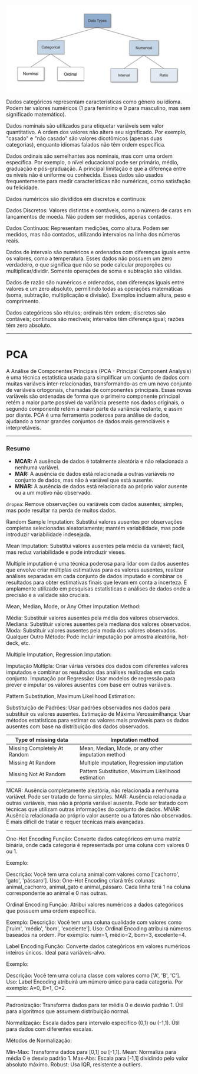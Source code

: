 ![alt text](image.png)

Dados categóricos representam características como gênero ou idioma. Podem ter valores numéricos (1 para feminino e 0 para masculino, mas sem significado matemático).

Dados nominais são utilizados para etiquetar variáveis sem valor quantitativo. A ordem dos valores não altera seu significado. Por exemplo, "casado" e "não casado" são valores dicotômicos (apenas duas categorias), enquanto idiomas falados não têm ordem específica.

Dados ordinais são semelhantes aos nominais, mas com uma ordem específica. Por exemplo, o nível educacional pode ser primário, médio, graduação e pós-graduação. A principal limitação é que a diferença entre os níveis não é uniforme ou conhecida. Esses dados são usados frequentemente para medir características não numéricas, como satisfação ou felicidade.

Dados numéricos são divididos em discretos e contínuos:

Dados Discretos: Valores distintos e contáveis, como o número de caras em lançamentos de moeda. Não podem ser medidos, apenas contados.

Dados Contínuos: Representam medições, como altura. Podem ser medidos, mas não contados, utilizando intervalos na linha dos números reais.

Dados de intervalo são numéricos e ordenados com diferenças iguais entre os valores, como a temperatura. Esses dados não possuem um zero verdadeiro, o que significa que não se pode calcular proporções ou multiplicar/dividir. Somente operações de soma e subtração são válidas.

Dados de razão são numéricos e ordenados, com diferenças iguais entre valores e um zero absoluto, permitindo todas as operações matemáticas (soma, subtração, multiplicação e divisão). Exemplos incluem altura, peso e comprimento.

Dados categóricos são rótulos; ordinais têm ordem; discretos são contáveis; contínuos são medíveis; intervalos têm diferença igual; razões têm zero absoluto.

-------------------------------------------

# PCA

A Análise de Componentes Principais (PCA - Principal Component Analysis) é uma técnica estatística usada para simplificar um conjunto de dados com muitas variáveis inter-relacionadas, transformando-as em um novo conjunto de variáveis ortogonais, chamadas de componentes principais. Essas novas variáveis são ordenadas de forma que o primeiro componente principal retém a maior parte possível da variância presente nos dados originais, o segundo componente retém a maior parte da variância restante, e assim por diante. PCA é uma ferramenta poderosa para análise de dados, ajudando a tornar grandes conjuntos de dados mais gerenciáveis e interpretáveis.


---------------------------------------------------------

### Resumo

- **MCAR:** A ausência de dados é totalmente aleatória e não relacionada a nenhuma variável.
- **MAR:** A ausência de dados está relacionada a outras variáveis no conjunto de dados, mas não à variável que está ausente.
- **MNAR:** A ausência de dados está relacionada ao próprio valor ausente ou a um motivo não observado.

`dropna`: Remove observações ou variáveis com dados ausentes; simples, mas pode resultar na perda de muitos dados.

Random Sample Imputation: Substitui valores ausentes por observações completas selecionadas aleatoriamente; mantém variabilidade, mas pode introduzir variabilidade indesejada.

Mean Imputation: Substitui valores ausentes pela média da variável; fácil, mas reduz variabilidade e pode introduzir vieses.

Multiple imputation é uma técnica poderosa para lidar com dados ausentes que envolve criar múltiplas estimativas para os valores ausentes, realizar análises separadas em cada conjunto de dados imputado e combinar os resultados para obter estimativas finais que levam em conta a incerteza. É amplamente utilizado em pesquisas estatísticas e análises de dados onde a precisão e a validade são cruciais.

Mean, Median, Mode, or Any Other Imputation Method:

Média: Substituir valores ausentes pela média dos valores observados.
Mediana: Substituir valores ausentes pela mediana dos valores observados.
Moda: Substituir valores ausentes pela moda dos valores observados.
Qualquer Outro Método: Pode incluir imputação por amostra aleatória, hot-deck, etc.

Multiple Imputation, Regression Imputation:

Imputação Múltipla: Criar várias versões dos dados com diferentes valores imputados e combinar os resultados das análises realizadas em cada conjunto.
Imputação por Regressão: Usar modelos de regressão para prever e imputar os valores ausentes com base em outras variáveis.

Pattern Substitution, Maximum Likelihood Estimation:

Substituição de Padrões: Usar padrões observados nos dados para substituir os valores ausentes.
Estimação de Máxima Verossimilhança: Usar métodos estatísticos para estimar os valores mais prováveis para os dados ausentes com base na distribuição dos dados observados.

| Type of missing data             | Imputation method                                         |
|----------------------------------|-----------------------------------------------------------|
| Missing Completely At Random     | Mean, Median, Mode, or any other imputation method        |
| Missing At Random                | Multiple imputation, Regression imputation                |
| Missing Not At Random            | Pattern Substitution, Maximum Likelihood estimation       |

MCAR: Ausência completamente aleatória, não relacionada a nenhuma variável. Pode ser tratado de forma simples.
MAR: Ausência relacionada a outras variáveis, mas não à própria variável ausente. Pode ser tratado com técnicas que utilizam outras informações do conjunto de dados.
MNAR: Ausência relacionada ao próprio valor ausente ou a fatores não observados. É mais difícil de tratar e requer técnicas mais avançadas.


----------------------------------------------------

One-Hot Encoding
Função: Converte dados categóricos em uma matriz binária, onde cada categoria é representada por uma coluna com valores 0 ou 1.

Exemplo:

Descrição: Você tem uma coluna animal com valores como ['cachorro', 'gato', 'pássaro'].
Uso: One-Hot Encoding criará três colunas: animal_cachorro, animal_gato e animal_pássaro. Cada linha terá 1 na coluna correspondente ao animal e 0 nas outras.

Ordinal Encoding
Função: Atribui valores numéricos a dados categóricos que possuem uma ordem específica.

Exemplo:
Descrição: Você tem uma coluna qualidade com valores como ['ruim', 'médio', 'bom', 'excelente'].
Uso: Ordinal Encoding atribuirá números baseados na ordem. Por exemplo: ruim=1, médio=2, bom=3, excelente=4.

Label Encoding
Função: Converte dados categóricos em valores numéricos inteiros únicos. Ideal para variáveis-alvo.

Exemplo:

Descrição: Você tem uma coluna classe com valores como ['A', 'B', 'C'].
Uso: Label Encoding atribuirá um número único para cada categoria. Por exemplo: A=0, B=1, C=2.

---------------------------------------------

Padronização: Transforma dados para ter média 0 e desvio padrão 1. Útil para algoritmos que assumem distribuição normal.

Normalização: Escala dados para intervalo específico (0,1) ou (-1,1). Útil para dados com diferentes escalas.

Métodos de Normalização:

Min-Max: Transforma dados para [0,1] ou [-1,1].
Mean: Normaliza para média 0 e desvio padrão 1.
Max-Abs: Escala para [-1,1] dividindo pelo valor absoluto máximo.
Robust: Usa IQR, resistente a outliers.
